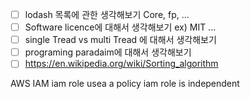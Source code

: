 - [ ]  lodash 목록에 관한 생각해보기 Core, fp, ...
- [ ] Software licence에 대해서 생각해보기 ex) MIT ...
- [ ] single Tread vs multi Tread 에 대해서 생각해보기
- [ ] programing paradaim에 대해서 생각해보기
- [ ] https://en.wikipedia.org/wiki/Sorting_algorithm

AWS IAM
iam role usea a policy
iam role is independent



